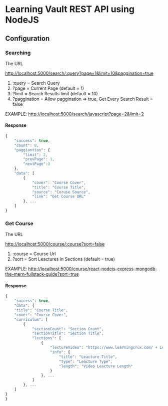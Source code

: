 # Learning Vault REST API using NodeJS

## Configuration

### Searching

<p>The URL</p>

<http://localhost:5000/search/:query?page=1&limit=10&paggination=true>

1. :query = Search Query
2. ?page = Current Page (default = 1)
3. ?limit = Search Results limit (default = 10)
4. ?paggination = Allow paggination => true, Get Every Search Result = false

EXAMPLE: <http://localhost:5000/search/javascript?page=2&limit=2>

#### Response

```javascript
{
    "success": true,
    "count": 8,
    "paggiantion": {
        "limit": 2,
        "prevPage": 1,
        "nextPage":3
    },
    "data": [
        {
            "cover": "Course Cover",
            "title": "Course Title",
            "source": "Coruse Source",
            "link": "Get Course URL"
        }, ...
    ]
}
```

### Get Course

<p>The URL</p>

<http://localhost:5000/course/:course?sort=false>

1. :course = Course Url
2. ?sort = Sort Leactures in Sections (default = true)

EXAMPLE: <http://localhost:5000/course/react-nodejs-express-mongodb-the-mern-fullstack-guide?sort=true>

#### Response

```javascript
{
    "success": true,
    "data": {
    "title": "Course Title",
    "cover": "Course Cover",
    "curriculum": [
        {
            "sectionCount": "Section Count",
            "sectionTitle": "Section Title",
            "lections": [
                {
                    "lectureVideo": "https://www.learningcrux.com/ + Leacture Video Src",
                    "info": {
                        "title": "Leacture Title",
                        "type": "Leacture Type",
                        "length": "Video Leacture Length"
                    }
                }, ...
            ]
        }, ...
    ]
}
}
```
